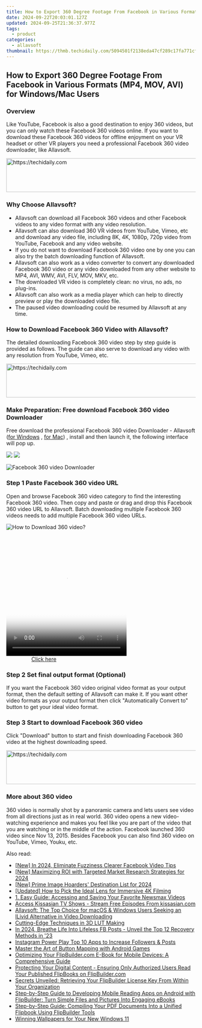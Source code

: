 ```yaml
---
title: How to Export 360 Degree Footage From Facebook in Various Formats (MP4, MOV, AVI) for Windows/Mac Users
date: 2024-09-22T20:03:01.127Z
updated: 2024-09-25T21:36:37.977Z
tags:
  - product
categories:
  - allavsoft
thumbnail: https://thmb.techidaily.com/5094501f2138eda47cf289c17fa771cf70f1a2ff2f06afb7d0554f6c0b97c22b.jpg
---
```


## How to Export 360 Degree Footage From Facebook in Various Formats (MP4, MOV, AVI) for Windows/Mac Users

### Overview

Like YouTube, Facebook is also a good destination to enjoy 360 videos, but you can only watch these Facebook 360 videos online. If you want to download these Facebook 360 videos for offline enjoyment on your VR headset or other VR players you need a professional Facebook 360 video downloader, like Allavsoft.

<!-- affiliate ads begin -->
<a href="https://appsumo.8odi.net/c/5597632/2049390/7443" target="_top" id="2049390">
  <img src="//a.impactradius-go.com/display-ad/7443-2049390" border="0" alt="https://techidaily.com" width="728" height="90"/>
</a>
<img height="0" width="0" src="https://appsumo.8odi.net/i/5597632/2049390/7443" style="position:absolute;visibility:hidden;" border="0" />
<!-- affiliate ads end -->

### Why Choose Allavsoft?

* Allavsoft can download all Facebook 360 videos and other Facebook videos to any video format with any video resolution.
* Allavsoft can also download 360 VR videos from YouTube, Vimeo, etc and download any video file, including 8K, 4K, 1080p, 720p video from YouTube, Facebook and any video website.
* If you do not want to download Facebook 360 video one by one you can also try the batch downloading function of Allavsoft.
* Allavsoft can also work as a video converter to convert any downloaded Facebook 360 video or any video downloaded from any other website to MP4, AVI, WMV, AVI, FLV, MOV, MKV, etc.
* The downloaded VR video is completely clean: no virus, no ads, no plug-ins.
* Allavsoft can also work as a media player which can help to directly preview or play the downloaded video file.
* The paused video downloading could be resumed by Allavsoft at any time.

### How to Download Facebook 360 Video with Allavsoft?

The detailed downloading Facebook 360 video step by step guide is provided as follows. The guide can also serve to download any video with any resolution from YouTube, Vimeo, etc.

<!-- affiliate ads begin -->
<a href="https://unicoeye.pxf.io/c/5597632/2134229/18498" target="_top" id="2134229">
  <img src="//a.impactradius-go.com/display-ad/18498-2134229" border="0" alt="https://techidaily.com" width="728" height="90"/>
</a>
<img height="0" width="0" src="https://unicoeye.pxf.io/i/5597632/2134229/18498" style="position:absolute;visibility:hidden;" border="0" />
<!-- affiliate ads end -->

### Make Preparation: Free download Facebook 360 video Downloader

Free download the professional Facebook 360 video Downloader - Allavsoft ([for Windows](https://tools.techidaily.com/allavsoft/products/) , [for Mac](https://tools.techidaily.com/allavsoft/products/)) , install and then launch it, the following interface will pop up.

[![](https://www.allavsoft.com/how-to/../images/how-to/free-download-win.jpg)](https://tools.techidaily.com/allavsoft/products/) [![](https://www.allavsoft.com/how-to/../images/how-to/free-download-mac.jpg)](https://tools.techidaily.com/allavsoft/products/)

![Facebook 360 video Downloader](https://www.allavsoft.com/how-to/../images/allavsoft/screen-shot-600.jpg)

### Step 1 Paste Facebook 360 video URL

Open and browse Facebook 360 video category to find the interesting Facebook 360 video. Then copy and paste or drag and drop this Facebook 360 video URL to Allavsoft. Batch downloading multiple Facebook 360 videos needs to add multiple Facebook 360 video URLs.

![How to Download 360 video?](https://www.allavsoft.com/how-to/../images/how-to/download-rtmp-video/download-rtmp-video.jpg)

<!-- affiliate ads begin -->
<span id="1498635">
					<video width="320" height="320" style="cursor:pointer"
           poster="//a.impactradius-go.com/display-clicktoplayimage/1498635.png"
           onclick="if(!this.playClicked){this.play();this.setAttribute('controls',true);this.playClicked=true;}">
	   <source src="//a.impactradius-go.com/display-ad/17326-1498635">
	   <img src="//a.impactradius-go.com/display-clicktoplayimage/1498635.png" style="border: none; height: 100%; width: 100%; object-fit: contain">
	</video>
	<div style="width:200px;text-align:center"><a href="javascript:window.open(decodeURIComponent('https%3A%2F%2Fancheer.sjv.io%2Fc%2F5597632%2F1498635%2F17326'), '_blank');void(0);">Click here</a></div>
</span>
<img height="0" width="0" src="https://imp.pxf.io/i/5597632/1498635/17326" style="position:absolute;visibility:hidden;" border="0" />
<!-- affiliate ads end -->

### Step 2 Set final output format (Optional)

If you want the Facebook 360 video original video format as your output format, then the default setting of Allavsoft can make it. If you want other video formats as your output format then click "Automatically Convert to" button to get your ideal video format.

### Step 3 Start to download Facebook 360 video

Click "Download" button to start and finish downloading Facebook 360 video at the highest downloading speed.

<!-- affiliate ads begin -->
<a href="https://appsumo.8odi.net/c/5597632/2043856/7443" target="_top" id="2043856">
  <img src="//a.impactradius-go.com/display-ad/7443-2043856" border="0" alt="https://techidaily.com" width="728" height="90"/>
</a>
<img height="0" width="0" src="https://appsumo.8odi.net/i/5597632/2043856/7443" style="position:absolute;visibility:hidden;" border="0" />
<!-- affiliate ads end -->

### More about 360 video

360 video is normally shot by a panoramic camera and lets users see video from all directions just as in real world. 360 video opens a new video-watching experience and makes you feel like you are part of the video that you are watching or in the middle of the action. Facebook launched 360 video since Nov 13, 2015\. Besides Facebook you can also find 360 video on YouTube, Vimeo, Youku, etc.

<ins class="adsbygoogle"
     style="display:block"
     data-ad-format="autorelaxed"
     data-ad-client="ca-pub-7571918770474297"
     data-ad-slot="1223367746"></ins>

<ins class="adsbygoogle"
     style="display:block"
     data-ad-client="ca-pub-7571918770474297"
     data-ad-slot="8358498916"
     data-ad-format="auto"
     data-full-width-responsive="true"></ins>

<span class="atpl-alsoreadstyle">Also read:</span>
<div><ul>
<li><a href="https://facebook-video-recording.techidaily.com/new-in-2024-eliminate-fuzziness-clearer-facebook-video-tips/"><u>[New] In 2024, Eliminate Fuzziness Clearer Facebook Video Tips</u></a></li>
<li><a href="https://fox-helps.techidaily.com/new-maximizing-roi-with-targeted-market-research-strategies-for-2024/"><u>[New] Maximizing ROI with Targeted Market Research Strategies for 2024</u></a></li>
<li><a href="https://article-posts.techidaily.com/new-prime-image-hoarders-destination-list-for-2024/"><u>[New] Prime Image Hoarders' Destination List for 2024</u></a></li>
<li><a href="https://some-techniques.techidaily.com/updated-how-to-pick-the-ideal-lens-for-immersive-4k-filming/"><u>[Updated] How to Pick the Ideal Lens for Immersive 4K Filming</u></a></li>
<li><a href="https://win-net.techidaily.com/1-easy-guide-accessing-and-saving-your-favorite-newsmax-videos/"><u>1. Easy Guide: Accessing and Saving Your Favorite Newsmax Videos</u></a></li>
<li><a href="https://win-net.techidaily.com/access-kissasian-tv-shows-stream-free-episodes-from-kissasiancom/"><u>Access Kissasian TV Shows - Stream Free Episodes From kissasian.com</u></a></li>
<li><a href="https://win-net.techidaily.com/allavsoft-the-top-choice-for-macos-and-windows-users-seeking-an-ilivid-alternative-in-video-downloading/"><u>Allavsoft: The Top Choice for macOS & Windows Users Seeking an ILivid Alternative in Video Downloading</u></a></li>
<li><a href="https://extra-lessons.techidaily.com/cutting-edge-techniques-in-3d-lut-making/"><u>Cutting-Edge Techniques in 3D LUT Making</u></a></li>
<li><a href="https://facebook-video-recording.techidaily.com/in-2024-breathe-life-into-lifeless-fb-posts-unveil-the-top-12-recovery-methods-in-23/"><u>In 2024, Breathe Life Into Lifeless FB Posts - Unveil the Top 12 Recovery Methods in '23</u></a></li>
<li><a href="https://instagram-videos.techidaily.com/instagram-power-play-top-10-apps-to-increase-followers-and-posts/"><u>Instagram Power Play Top 10 Apps to Increase Followers & Posts</u></a></li>
<li><a href="https://games-able.techidaily.com/master-the-art-of-button-mapping-with-android-games/"><u>Master the Art of Button Mapping with Android Games</u></a></li>
<li><a href="https://win-net.techidaily.com/optimizing-your-flipbuildercom-e-book-for-mobile-devices-a-comprehensive-guide/"><u>Optimizing Your FlipBuilder.com E-Book for Mobile Devices: A Comprehensive Guide</u></a></li>
<li><a href="https://win-net.techidaily.com/protecting-your-digital-content-ensuring-only-authorized-users-read-your-published-flipbooks-on-flipbuildercom/"><u>Protecting Your Digital Content - Ensuring Only Authorized Users Read Your Published FlipBooks on FlipBuilder.com</u></a></li>
<li><a href="https://win-net.techidaily.com/secrets-unveiled-retrieving-your-flipbuilder-license-key-from-within-your-organization/"><u>Secrets Unveiled: Retrieving Your FlipBuilder License Key From Within Your Organization</u></a></li>
<li><a href="https://win-net.techidaily.com/step-by-step-guide-to-developing-mobile-reading-apps-on-android-with-flipbuilder-turn-simple-files-and-pictures-into-engaging-ebooks/"><u>Step-by-Step Guide to Developing Mobile Reading Apps on Android with FlipBuilder: Turn Simple Files and Pictures Into Engaging eBooks</u></a></li>
<li><a href="https://win-net.techidaily.com/step-by-step-guide-compiling-your-pdf-documents-into-a-unified-flipbook-using-flipbuilder-tools/"><u>Step-by-Step Guide: Compiling Your PDF Documents Into a Unified Flipbook Using FlipBuilder Tools</u></a></li>
<li><a href="https://extra-resources.techidaily.com/winning-wallpapers-for-your-new-windows-11/"><u>Winning Wallpapers for Your New Windows 11</u></a></li>
</ul></div>

